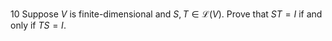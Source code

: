 10 Suppose $V$ is finite-dimensional and $S, T \in \mathcal{L}(V)$. Prove that $S T=I$ if and only if $T S=I$.
